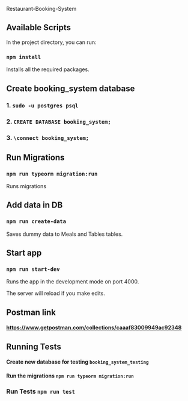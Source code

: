 Restaurant-Booking-System

## Available Scripts

In the project directory, you can run:

### `npm install`

Installs all the required packages.

## Create booking_system database

### 1. `sudo -u postgres psql`

### 2. `CREATE DATABASE booking_system;`

### 3. `\connect booking_system;`

## Run Migrations

### `npm run typeorm migration:run`

Runs migrations

## Add data in DB

### `npm run create-data`

Saves dummy data to Meals and Tables tables.<br />

## Start app

### `npm run start-dev`

Runs the app in the development mode on port 4000.<br />

The server will reload if you make edits.<br />

## Postman link

#### https://www.getpostman.com/collections/caaaf83009949ac92348


## Running Tests

#### Create new database for testing `booking_system_testing`

#### Run the migrations `npm run typeorm migration:run`
###  Run Tests `npm run test`



